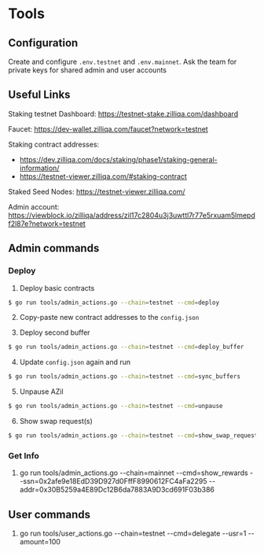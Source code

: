# Tools

## Configuration

Create and configure `.env.testnet` and `.env.mainnet`. Ask the team for private keys for shared admin and user accounts

## Useful Links

Staking testnet Dashboard:
https://testnet-stake.zilliqa.com/dashboard

Faucet:
https://dev-wallet.zilliqa.com/faucet?network=testnet

Staking contract addresses:
* https://dev.zilliqa.com/docs/staking/phase1/staking-general-information/
* https://testnet-viewer.zilliqa.com/#staking-contract

Staked Seed Nodes:
https://testnet-viewer.zilliqa.com/

Admin account:
https://viewblock.io/zilliqa/address/zil17c2804u3j3uwttl7r77e5rxuam5lmepdf2l87e?network=testnet

## Admin commands

### Deploy

1. Deploy basic contracts

```sh
$ go run tools/admin_actions.go --chain=testnet --cmd=deploy
```

2. Copy-paste new contract addresses to the `config.json`

3. Deploy second buffer

```sh
$ go run tools/admin_actions.go --chain=testnet --cmd=deploy_buffer
```

4. Update `config.json` again and run

```sh
$ go run tools/admin_actions.go --chain=testnet --cmd=sync_buffers
```

5. Unpause AZil

```sh
$ go run tools/admin_actions.go --chain=testnet --cmd=unpause
```

6. Show swap request(s)

```sh
$ go run tools/admin_actions.go --chain=testnet --cmd=show_swap_requests
```

### Get Info

1. go run tools/admin_actions.go --chain=mainnet --cmd=show_rewards --ssn=0x2afe9e18EdD39D927d0FffF8990612FC4aFa2295 --addr=0x30B5259a4E89Dc12B6da7883A9D3cd691F03b386

## User commands

1. go run tools/user_actions.go --chain=testnet --cmd=delegate --usr=1 --amount=100

